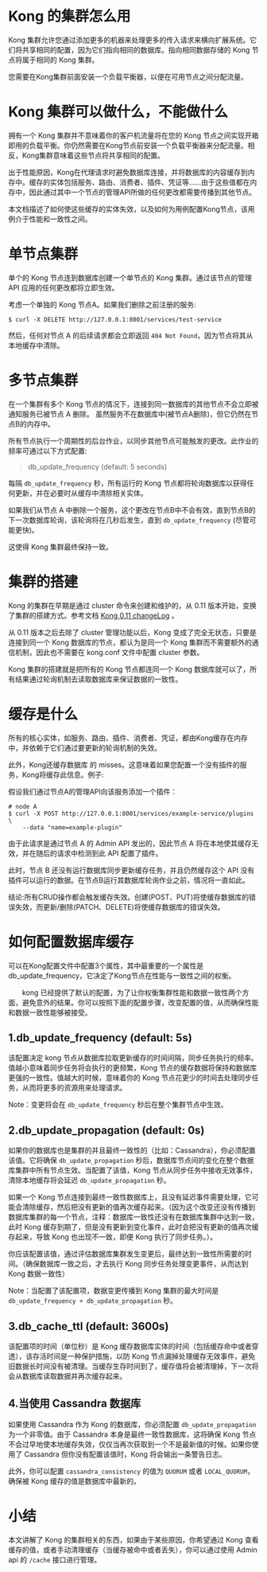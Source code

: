 # Kong 的集群怎么用

Kong 集群允许您通过添加更多的机器来处理更多的传入请求来横向扩展系统。它们将共享相同的配置，因为它们指向相同的数据库。指向相同数据存储的 Kong 节点将属于相同的 Kong 集群。

您需要在Kong集群前面安装一个负载平衡器，以便在可用节点之间分配流量。

# Kong 集群可以做什么，不能做什么

拥有一个 Kong 集群并不意味着你的客户机流量将在您的 Kong 节点之间实现开箱即用的负载平衡。你仍然需要在Kong节点前安装一个负载平衡器来分配流量。相反，Kong集群意味着这些节点将共享相同的配置。

出于性能原因，Kong在代理请求时避免数据库连接，并将数据库的内容缓存到内存中。缓存的实体包括服务、路由、消费者、插件、凭证等……由于这些值都在内存中，因此通过其中一个节点的管理API所做的任何更改都需要传播到其他节点。

本文档描述了如何使这些缓存的实体失效，以及如何为用例配置Kong节点，该用例介于性能和一致性之间。


# 单节点集群

单个的 Kong 节点连到数据库创建一个单节点的 Kong 集群。通过该节点的管理 API 应用的任何更改都将立即生效。

考虑一个单独的 Kong 节点A。如果我们删除之前注册的服务:
```
$ curl -X DELETE http://127.0.0.1:8001/services/test-service
```
然后，任何对节点 A 的后续请求都会立即返回 `404 Not Found`，因为节点将其从本地缓存中清除。

# 多节点集群

在一个集群有多个 Kong 节点的情况下，连接到同一数据库的其他节点不会立即被通知服务已被节点 A 删除。 虽然服务不在数据库中(被节点A删除)，但它仍然在节点B的内存中。

所有节点执行一个周期性的后台作业，以同步其他节点可能触发的更改。此作业的频率可通过以下方式配置:

> db_update_frequency (default: 5 seconds)

每隔 `db_update_frequency` 秒，所有运行的 Kong 节点都将轮询数据库以获得任何更新，并在必要时从缓存中清除相关实体。

如果我们从节点 A 中删除一个服务，这个更改在节点B中不会有效，直到节点B的下一次数据库轮询，该轮询将在几秒后发生，直到 `db_update_frequency` (尽管可能更快)。

这使得 Kong 集群最终保持一致。

# 集群的搭建

Kong 的集群在早期是通过 cluster 命令来创建和维护的，从 0.11 版本开始，变换了集群的搭建方式。参考文档 [Kong 0.11 changeLog](https://github.com/Kong/kong/blob/master/UPGRADE.md#upgrade-to-013x) 。

从 0.11 版本之后去除了 cluster 管理功能以后，Kong 变成了完全无状态，只要是连接到同一个 Kong 数据库的节点，都认为是同一个 Kong 集群而不需要额外的通信机制，因此也不需要在 kong.conf 文件中配置 cluster 参数。

Kong 集群的搭建就是把所有的 Kong 节点都连同一个 Kong 数据库就可以了，所有结果通过轮询机制去读取数据库来保证数据的一致性。


# 缓存是什么

所有的核心实体，如服务、路由、插件、消费者、凭证，都由Kong缓存在内存中，并依赖于它们通过要更新的轮询机制的失效。

此外，Kong还缓存数据库 的 misses。这意味着如果您配置一个没有插件的服务，Kong将缓存此信息。例子:

假设我们通过节点A的管理API向该服务添加一个插件：

```
# node A
$ curl -X POST http://127.0.0.1:8001/services/example-service/plugins \
    --data "name=example-plugin"
```

由于此请求是通过节点 A 的 Admin API 发出的，因此节点 A 将在本地使其缓存无效，并在随后的请求中检测到此 API 配置了插件。

此时，节点 B 还没有运行数据库同步更新缓存任务，并且仍然缓存这个 API 没有插件可以运行的数据。在节点B运行其数据库轮询作业之前，情况将一直如此。

结论:所有CRUD操作都会触发缓存失效。创建(POST、PUT)将使缓存数据库的错误失效，而更新/删除(PATCH、DELETE)将使缓存数据库的错误失效。

# 如何配置数据库缓存

可以在Kong配置文件中配置3个属性，其中最重要的一个属性是db_update_frequency，它决定了Kong节点在性能与一致性之间的权衡。　　

　　kong 已经提供了默认的配置，为了让你权衡集群性能和数据一致性两个方面，避免意外的结果。你可以按照下面的配置步骤，改变配置的值，从而确保性能和数据一致性能够被接受。

## 1.db_update_frequency (default: 5s)

该配置决定 kong 节点从数据库拉取更新缓存的时间间隔，同步任务执行的频率。值越小意味着同步任务将会执行的更频繁，Kong 节点的缓存数据将保持和数据库更强的一致性。值越大的时候，意味着你的 Kong 节点花更少的时间去处理同步任务，从而将更多的资源用来处理请求。

Note：变更将会在 `db_update_frequency` 秒后在整个集群节点中生效。

## 2.db_update_propagation (default: 0s)
如果你的数据库也是集群的并且最终一致性的（比如：Cassandra），你必须配置该值。它将确保 `db_update_propagation` 秒后，数据库节点间的变化在整个数据库集群中所有节点生效。当配置了该值，Kong 节点从同步任务中接收无效事件，清除本地缓存将会延迟 `db_update_propagation` 秒。

如果一个 Kong 节点连接到最终一致性数据库上，且没有延迟事件需要处理，它可能会清除缓存，然后把没有更新的值再次缓存起来。（因为这个改变还没有传播到数据库集群的每一个节点，注释：数据库一致性还没有在数据库集群中达到一致，此时 Kong 缓存到期了，但是没有更新到变化事件，此时会把没有更新的值再次缓存起来，导致 Kong 也出现不一致，即便 Kong 执行了同步任务。）。

你应该配置该值，通过评估数据库集群发生变更后，最终达到一致性所需要的时间。（确保数据库一致之后，才去执行 Kong 同步任务处理变更事件，从而达到 Kong 数据一致性）

Note：当配置了该配置项，数据变更传播到 Kong 集群的最大时间是 `db_update_frequency + db_update_propagation` 秒。

## 3.db_cache_ttl (default: 3600s)
该配置项的时间（单位秒）是 Kong 缓存数据库实体的时间（包括缓存命中或者穿透），该存活时间是一种保护措施，以防 Kong 节点漏掉处理缓存无效事件，避免旧数据长时间没有被清理。当缓存生存时间到了，缓存值将会被清理掉，下一次将会从数据库读取数据并再次缓存起来。

## 4.当使用 Cassandra 数据库
如果使用 Cassandra 作为 Kong 的数据库，你必须配置 `db_update_propagation` 为一个非零值。由于 Cassandra 本身是最终一致性数据库，这将确保 Kong 节点不会过早地使本地缓存失效，仅仅当再次获取到一个不是最新值的时候。如果你使用了 Cassandra 但你没有配置该值时，Kong 将会输出一条警告日志。

此外，你可以配置 `cassandra_consistency` 的值为 `QUORUM` 或者 `LOCAL_QUORUM`，确保被 Kong 缓存的值是数据库中最新的。 

# 小结

本文讲解了 Kong 的集群相关的东西，如果由于某些原因，你希望通过 Kong 查看缓存的值，或者手动清理缓存（当缓存被命中或者丢失），你可以通过使用 Admin api 的 `/cache` 接口进行管理。

